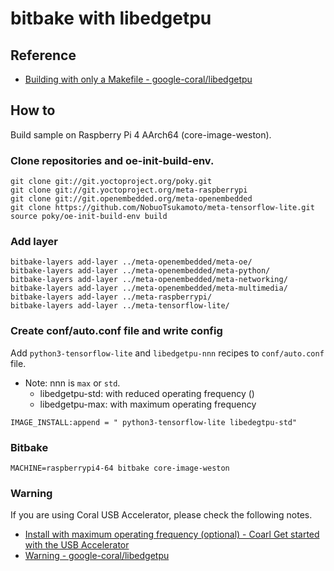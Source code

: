 # bitbake with libedgetpu

## Reference

- [Building with only a Makefile - google-coral/libedgetpu](https://github.com/google-coral/libedgetpu/blob/master/makefile_build/README.md)

## How to
Build sample on Raspberry Pi 4 AArch64 (core-image-weston).

### Clone repositories and oe-init-build-env.
```
git clone git://git.yoctoproject.org/poky.git
git clone git://git.yoctoproject.org/meta-raspberrypi
git clone git://git.openembedded.org/meta-openembedded
git clone https://github.com/NobuoTsukamoto/meta-tensorflow-lite.git
source poky/oe-init-build-env build
```

### Add layer
```
bitbake-layers add-layer ../meta-openembedded/meta-oe/
bitbake-layers add-layer ../meta-openembedded/meta-python/
bitbake-layers add-layer ../meta-openembedded/meta-networking/
bitbake-layers add-layer ../meta-openembedded/meta-multimedia/
bitbake-layers add-layer ../meta-raspberrypi/
bitbake-layers add-layer ../meta-tensorflow-lite/
```

### Create conf/auto.conf file and write config
Add `python3-tensorflow-lite` and `libedgetpu-nnn` recipes to `conf/auto.conf` file.  
- Note: nnn is `max` or `std`.
  - libedgetpu-std: with reduced operating frequency ()
  - libedgetpu-max: with maximum operating frequency
```
IMAGE_INSTALL:append = " python3-tensorflow-lite libedegtpu-std"
```

### Bitbake
```
MACHINE=raspberrypi4-64 bitbake core-image-weston
```

### Warning
If you are using Coral USB Accelerator, please check the following notes.  

- [Install with maximum operating frequency (optional) - Coarl Get started with the USB Accelerator](https://coral.ai/docs/accelerator/get-started/#runtime-on-linux)
- [Warning - google-coral/libedgetpu](https://github.com/google-coral/libedgetpu#warning)